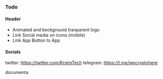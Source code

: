 ### Todo

#### Header

- Animated and beckground tranparent logo
- Link Social media on icons (mobile)
- Link App Button to App

####

#### Socials

twitter: https://twitter.com/KrstmTech
telegram: https://t.me/wecryptohere

documenta
